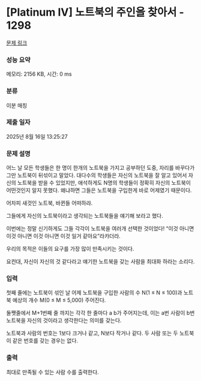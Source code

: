 # [Platinum IV] 노트북의 주인을 찾아서 - 1298 

[문제 링크](https://www.acmicpc.net/problem/1298) 

### 성능 요약

메모리: 2156 KB, 시간: 0 ms

### 분류

이분 매칭

### 제출 일자

2025년 8월 16일 13:25:27

### 문제 설명

<p>어느 날 모든 학생들은 한 명이 한개의 노트북을 가지고 공부하던 도중, 자리를 바꾸다가 그만 노트북이 뒤섞이고 말았다. 대다수의 학생들은 자신의 노트북을 잘 알고 있어서 자신의 노트북을 받을 수 있었지만, 애석하게도 N명의 학생들이 정확히 자신의 노트북이 어떤것인지 알지 못했다. 왜냐하면 그들은 노트북을 구입한게 바로 어제였기 때문이다.</p>

<p>어차피 새것인 노트북, 바뀐들 어떠하랴.</p>

<p>그들에게 자신의 노트북이라고 생각되는 노트북들을 얘기해 보라고 했다.</p>

<p>이번에는 정말 신기하게도 그들 각각이 노트북을 여러개 선택한 것이었다! “이것 아니면 이것 아니면 이것 아니면 이것 일거 같아요”라카더라.</p>

<p>우리의 목적은 이들의 요구를 가장 많이 만족시키는 것이다.</p>

<p>요컨대, 자신이 자신의 것 같다라고 얘기한 노트북을 갖는 사람을 최대화 하라는 소리다.</p>

### 입력 

 <p>첫째 줄에는 노트북이 섞인 날 어제 노트북을 구입한 사람의 수 N(1 ≤ N ≤ 100)과 노트북 예상의 개수 M(0 ≤ M ≤ 5,000) 주어진다.</p>

<p>둘쨋줄에서 M+1번째 줄 까지는 각각 한 줄마다 a b가 주어지는데, 이는 a번 사람이 b번 노트북을 자신의 것이라고 생각한다는 의미를 갖는다.</p>

<p>노트북과 사람의 번호는 1보다 크거나 같고, N보다 작거나 같다. 두 사람 또는 두 노트북이 같은 번호를 갖는 경우는 없다.</p>

### 출력 

 <p>최대로 만족될 수 있는 사람 수를 출력한다.</p>

